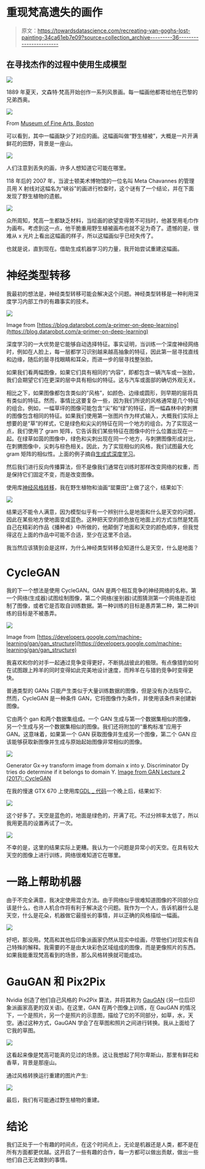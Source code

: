 # 重现梵高遗失的画作

> 原文：<https://towardsdatascience.com/recreating-van-goghs-lost-painting-34ca61eb7e09?source=collection_archive---------36----------------------->

## 在寻找杰作的过程中使用生成模型

![](img/111cb941d3f2bf2e9979179c4a82ede7.png)

1889 年夏天，文森特·梵高开始创作一系列风景画。每一幅画他都寄给他在巴黎的兄弟西奥。

![](img/10b3492d2df4b5828cfa45419b1ca389.png)

From [Museum of Fine Arts, Boston](https://www.youtube.com/channel/UCI5_RrU163lo9Sbbb9fx4Rw)

可以看到，其中一幅画缺少了对应的画。这幅画叫做“野生植被”，大概是一片开满鲜花的田野，背景是一座山。

![](img/a43fc335ba87a8a87634515d1a901a51.png)

人们注意到丢失的画，许多人想知道它可能在哪里。

118 年后的 2007 年，当波士顿美术博物馆的一位名叫 Meta Chavannes 的管理员用 X 射线对这幅名为“峡谷”的画进行检查时，这个谜有了一个结论，并在下面发现了野生植物的遗骸。

![](img/8cbbd88b7082195b04cc4db0bdb4dd96.png)

众所周知，梵高一生都缺乏材料，当绘画的欲望变得势不可挡时，他甚至用毛巾作为画布。考虑到这一点，他干脆重用野生植被画布也就不足为奇了。遗憾的是，很难从 x 光片上看出这幅画的样子，所以这幅画似乎已经失传了。

也就是说，直到现在。借助生成机器学习的力量，我开始尝试重建这幅画。

# 神经类型转移

我最初的想法是，神经类型转移可能会解决这个问题。神经类型转移是一种利用深度学习内部工作的有趣事实的技术。

![](img/c3500de7e26d92351de86fddffe77f51.png)

Image from [https://blog.datarobot.com/a-primer-on-deep-learning](https://blog.datarobot.com/a-primer-on-deep-learning)

深度学习的一大优势是它能够自动选择特征。事实证明，当训练一个深度神经网络时，例如在人脸上，每一层都学习识别越来越高抽象的特征，因此第一层寻找直线和边缘，随后的层寻找眼睛和耳朵，而进一步的层寻找整张脸。

如果我们看两幅图像，如果它们具有相同的“内容”，即都包含一辆汽车或一张脸，我们会期望它们在更深的层中具有相似的特征。这与汽车或面部的确切外观无关。

相比之下，如果图像都包含类似的“风格”，如颜色、边缘或圆形，则早期的层将具有类似的特征。然而，事情比这要复杂一些，因为我们所说的风格通常是几个特征的组合。例如，一幅草坪的图像可能包含“尖”和“绿”的特征，而一幅森林中的刺猬的图像包含相同的特征。如果我们使用第一张图片作为样式输入，大概我们实际上想要的是“草”的样式，它是绿色和尖尖的特征在同一个地方的组合。为了实现这一点，我们使用了 gram 矩阵，它告诉我们某些特征在图像中的什么位置出现在一起。在绿草如茵的图像中，绿色和尖刺出现在同一个地方，与刺猬图像形成对比，在刺猬图像中，尖刺与棕色相关。因此，为了实现相似的风格，我们试图最大化 gram 矩阵的相似性。上面的例子摘自[生成式深度学习](http://shop.oreilly.com/product/0636920189817.do)。

然后我们进行反向传播算法，但不是像我们通常在训练时那样改变网络的权重，而是保持它们固定不变，而是改变图像。

使用库[神经风格转移](https://github.com/titu1994/Neural-Style-Transfer)，我在野生植物和油画“罂粟田”上做了这个，结果如下:

![](img/be2cb13f237ec3c1f10236b3b50a3b56.png)

结果远不能令人满意，因为模型似乎有一个辨别什么是地面和什么是天空的问题，因此在某些地方使地面变成蓝色。这种把天空的颜色放在地面上的方式当然是梵高自己在精彩的作品《播种者》中所做的，他颠倒了地面和天空的颜色顺序，但我觉得这在上面的作品中可能不合适，至少在这里不合适。

我当然应该猜到会是这样，为什么神经类型转移会知道什么是天空，什么是地面？

# CycleGAN

我的下一个想法是使用 CycleGAN。GAN 是两个相互竞争的神经网络的名称。第一个网络(生成器)试图绘制图像，第二个网络(鉴别器)试图猜测第一个网络是否绘制了图像，或者它是否取自训练数据。第一种训练的目标是愚弄第二种，第二种训练的目标是不被愚弄。

![](img/0425baa7404cd0f480b648d43e97f1b9.png)

Image from [https://developers.google.com/machine-learning/gan/gan_structure](https://developers.google.com/machine-learning/gan/gan_structure)

我喜欢和你的对手一起通过竞争变得更好，不断挑战彼此的极限。有点像猎豹如何在试图跟上羚羊的同时变得如此完美地设计速度，而羚羊在与猎豹竞争时变得更快。

普通类型的 GANs 只能产生类似于大量训练数据的图像，但是没有办法指导它。然而，CycleGAN 是一种条件 GAN，它将图像作为条件，并使用该条件来创建新图像。

它由两个 gan 和两个数据集组成。一个 GAN 生成与第一个数据集相似的图像，另一个生成与另一个数据集相似的图像。我们还将附加的“重构标准”应用于 GAN。这意味着，如果第一个 GAN 获取图像并生成另一个图像，第二个 GAN 应该能够获取新图像并生成与原始起始图像非常相似的图像。

![](img/18d79d7e4ba11543c34ed551ddd12eaf.png)

Generator Gx->y transform image from domain x into y. Discriminator Dy tries do determine if it belongs to domain Y. [Image from GAN Lecture 2 (2017): CycleGAN](https://www.youtube.com/watch?v=9N_uOIPghuo)

在我的慢速 GTX 670 上使用库[GDL _ 代码](https://github.com/davidADSP/GDL_code)一个晚上后，结果如下:

![](img/ab2bc60cb64d68ebe9b6b3f9721312c4.png)

这个好多了。天空是蓝色的，地面是绿色的，开满了花。不过分辨率太低了，所以我用更高的设置再试了一次。

![](img/a6646211a2a98cc237c640c8c12bb2af.png)

不幸的是，这里的结果实际上更糟。我认为一个问题是异常小的天空。在具有较大天空的图像上进行训练，网络很难知道它在哪里。

# 一路上帮助机器

由于不完全满意，我决定使用混合方法。由于网络似乎很难知道图像的不同部分应该是什么，也许人机合作将有利于解决这个问题。我作为一个人，告诉机器什么是天空，什么是花朵，机器做它最擅长的事情，并以正确的风格描绘一幅画。

![](img/65bc4e7700c324605851573ef9d0fdd3.png)

好吧，那没用。梵高和其他后印象派画家仍然从现实中绘画，尽管他们对现实有自己特殊的解释。我需要的不是由大块彩色区域组成的图像，而是更像照片的东西。如果我能重现梵高看到的场景，那么风格转换就可能成功。

# GauGAN 和 Pix2Pix

Nvidia 创造了他们自己风格的 Pix2Pix 算法，并将其称为 [GauGAN](http://nvidia-research-mingyuliu.com/gaugan/) (另一位后印象派画家高更的双关语)。在这里，GAN 在两个图像上训练，在 GauGAN 的情况下，一个是照片，另一个是照片的示意图，描绘了它的不同部分，如草，水，天空。通过这种方式，GauGAN 学会了在草图和照片之间进行转换。我从上面给了它我的草图。

![](img/c0f1e9df9efc903673e78ed3ec4d0d01.png)

这看起来像是梵高可能真的见过的场景。这让我想起了阿尔卑斯山，那里有鲜花和香草，背景是那座山。

通过风格转换运行重建的图片产生:

![](img/e93b84b18b95fe694fdb1397b44dd2a2.png)

最后，我们有可能通过野生植物的重建。

# 结论

我们正处于一个有趣的时间点，在这个时间点上，无论是机器还是人类，都不是在所有方面都更优越。这开启了一些有趣的合作，每一方都可以做出贡献，做出一些他们自己无法做到的事情。